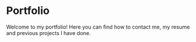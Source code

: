# Portfolio 
Welcome to my portfolio! Here you can find how to contact me, my resume and previous projects I have done. 